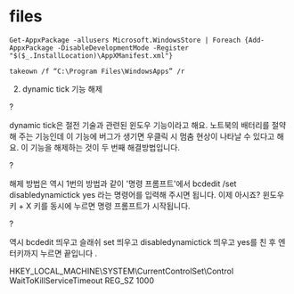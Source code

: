 # files
```
Get-AppxPackage -allusers Microsoft.WindowsStore | Foreach {Add-AppxPackage -DisableDevelopmentMode -Register "$($_.InstallLocation)\AppXManifest.xml"}
```

```
takeown /f “C:\Program Files\WindowsApps” /r
```

2. dynamic tick 기능 해제 

?

dynamic tick은 절전 기술과 관련된 윈도우 기능이라고 해요. 노트북의 배터리를 절약해 주는 기능인데 이 기능에 버그가 생기면 우클릭 시 멈춤 현상이 나타날 수 있다고 해요. 이 기능을 해제하는 것이 두 번째 해결방법입니다. 

?

해제 방법은 역시 1번의 방법과 같이 '명령 프롬프트'에서 bcdedit /set disabledynamictick yes 라는 명령어를 입력해 주시면 됩니다. 이제 아시죠? 윈도우 키 + X 키를 동시에 누르면 명령 프롬프트가 시작됩니다. 

?

역시 bcdedit 띄우고 슬래쉬 set 띄우고 disabledynamictick 띄우고 yes를 친 후 엔터키까지 누르면 끝입니다 .


HKEY_LOCAL_MACHINE\SYSTEM\CurrentControlSet\Control
WaitToKillServiceTimeout REG_SZ 1000


 
